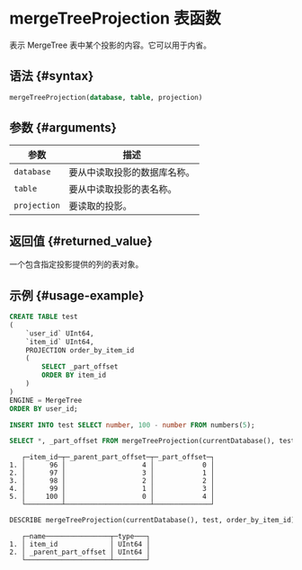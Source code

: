 
# mergeTreeProjection 表函数

表示 MergeTree 表中某个投影的内容。它可以用于内省。

## 语法 {#syntax}

```sql
mergeTreeProjection(database, table, projection)
```

## 参数 {#arguments}

| 参数         | 描述                                     |
|--------------|------------------------------------------|
| `database`   | 要从中读取投影的数据库名称。             |
| `table`      | 要从中读取投影的表名称。                 |
| `projection` | 要读取的投影。                           |

## 返回值 {#returned_value}

一个包含指定投影提供的列的表对象。

## 示例 {#usage-example}

```sql
CREATE TABLE test
(
    `user_id` UInt64,
    `item_id` UInt64,
    PROJECTION order_by_item_id
    (
        SELECT _part_offset
        ORDER BY item_id
    )
)
ENGINE = MergeTree
ORDER BY user_id;

INSERT INTO test SELECT number, 100 - number FROM numbers(5);
```

```sql
SELECT *, _part_offset FROM mergeTreeProjection(currentDatabase(), test, order_by_item_id);
```

```text
   ┌─item_id─┬─_parent_part_offset─┬─_part_offset─┐
1. │      96 │                   4 │            0 │
2. │      97 │                   3 │            1 │
3. │      98 │                   2 │            2 │
4. │      99 │                   1 │            3 │
5. │     100 │                   0 │            4 │
   └─────────┴─────────────────────┴──────────────┘
```

```sql
DESCRIBE mergeTreeProjection(currentDatabase(), test, order_by_item_id) SETTINGS describe_compact_output = 1;
```

```text
   ┌─name────────────────┬─type───┐
1. │ item_id             │ UInt64 │
2. │ _parent_part_offset │ UInt64 │
   └─────────────────────┴────────┘
```
